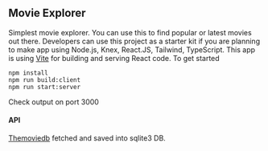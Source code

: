 ## Movie Explorer

Simplest movie explorer. You can use this to find popular or latest movies out there. Developers can use this project as a starter kit
if you are planning to make app using Node.js, Knex, React.JS, Tailwind, TypeScript.
This app is using [Vite](https://vitejs.dev/) for building and serving React code.
To get started

```
npm install
npm run build:client
npm run start:server
```

Check output on port 3000

#### API

[Themoviedb](https://developers.themoviedb.org/3/discover/movie-discover) fetched and saved into sqlite3 DB.
